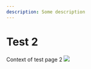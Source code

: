 ```yaml
---
description: Some description
---
```


# Test 2

Context of test page 2 ![](.gitbook/assets/big\_insane.jpg)
